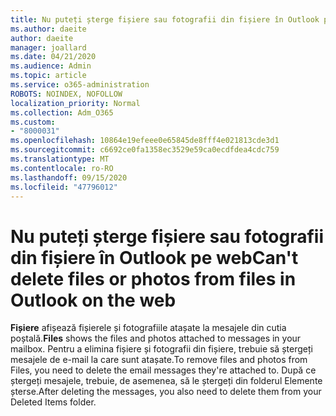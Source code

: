 ```yaml
---
title: Nu puteți șterge fișiere sau fotografii din fișiere în Outlook pe web
ms.author: daeite
author: daeite
manager: joallard
ms.date: 04/21/2020
ms.audience: Admin
ms.topic: article
ms.service: o365-administration
ROBOTS: NOINDEX, NOFOLLOW
localization_priority: Normal
ms.collection: Adm_O365
ms.custom:
- "8000031"
ms.openlocfilehash: 10864e19efeee0e65845de8fff4e021813cde3d1
ms.sourcegitcommit: c6692ce0fa1358ec3529e59ca0ecdfdea4cdc759
ms.translationtype: MT
ms.contentlocale: ro-RO
ms.lasthandoff: 09/15/2020
ms.locfileid: "47796012"
---
```

# <a name="cant-delete-files-or-photos-from-files-in-outlook-on-the-web"></a><span data-ttu-id="e21df-102">Nu puteți șterge fișiere sau fotografii din fișiere în Outlook pe web</span><span class="sxs-lookup"><span data-stu-id="e21df-102">Can't delete files or photos from files in Outlook on the web</span></span>

<span data-ttu-id="e21df-103">**Fișiere** afișează fișierele și fotografiile atașate la mesajele din cutia poștală.</span><span class="sxs-lookup"><span data-stu-id="e21df-103">**Files** shows the files and photos attached to messages in your mailbox.</span></span> <span data-ttu-id="e21df-104">Pentru a elimina fișiere și fotografii din fișiere, trebuie să ștergeți mesajele de e-mail la care sunt atașate.</span><span class="sxs-lookup"><span data-stu-id="e21df-104">To remove files and photos from Files, you need to delete the email messages they're attached to.</span></span> <span data-ttu-id="e21df-105">După ce ștergeți mesajele, trebuie, de asemenea, să le ștergeți din folderul Elemente șterse.</span><span class="sxs-lookup"><span data-stu-id="e21df-105">After deleting the messages, you also need to delete them from your Deleted Items folder.</span></span>